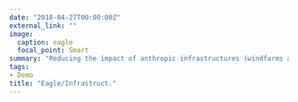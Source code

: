 ```yaml
---
date: "2018-04-27T00:00:00Z"
external_link: ""
image:
  caption: eagle
  focal_point: Smart
summary: "Reducing the impact of anthropic infrastructures (windfarms and power lines) on large raptors, in collaboration with NGOs Becot and La Salsepareille. Tagging of 80 golden eagles with high-resolution GPS these last years."
tags:
- Demo
title: "Eagle/Infrastruct."
---
```

